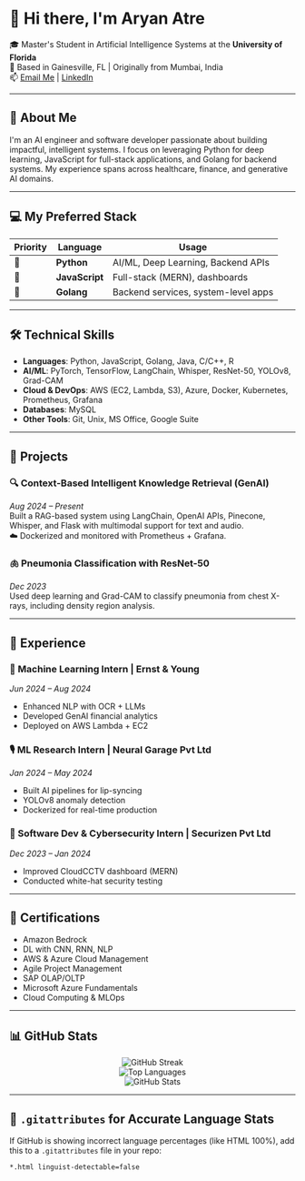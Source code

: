 # 👋 Hi there, I'm Aryan Atre

🎓 Master's Student in Artificial Intelligence Systems at the **University of Florida**  
📍 Based in Gainesville, FL | Originally from Mumbai, India  
📫 [Email Me](mailto:atrearyan@gmail.com) | [LinkedIn](https://www.linkedin.com/in/aryan-atre)

---

## 🚀 About Me

I'm an AI engineer and software developer passionate about building impactful, intelligent systems. I focus on leveraging Python for deep learning, JavaScript for full-stack applications, and Golang for backend systems. My experience spans across healthcare, finance, and generative AI domains.

---

## 💻 My Preferred Stack

| Priority | Language     | Usage                               |
|----------|--------------|-------------------------------------|
| 🥇       | **Python**    | AI/ML, Deep Learning, Backend APIs  |
| 🥈       | **JavaScript**| Full-stack (MERN), dashboards       |
| 🥉       | **Golang**    | Backend services, system-level apps |

---

## 🛠️ Technical Skills

- **Languages**: Python, JavaScript, Golang, Java, C/C++, R  
- **AI/ML**: PyTorch, TensorFlow, LangChain, Whisper, ResNet-50, YOLOv8, Grad-CAM  
- **Cloud & DevOps**: AWS (EC2, Lambda, S3), Azure, Docker, Kubernetes, Prometheus, Grafana  
- **Databases**: MySQL  
- **Other Tools**: Git, Unix, MS Office, Google Suite

---

## 🧠 Projects

### 🔍 Context-Based Intelligent Knowledge Retrieval (GenAI)  
_Aug 2024 – Present_  
Built a RAG-based system using LangChain, OpenAI APIs, Pinecone, Whisper, and Flask with multimodal support for text and audio.  
☁️ Dockerized and monitored with Prometheus + Grafana.

### 🫁 Pneumonia Classification with ResNet-50  
_Dec 2023_  
Used deep learning and Grad-CAM to classify pneumonia from chest X-rays, including density region analysis.

---

## 💼 Experience

### 🧠 Machine Learning Intern | Ernst & Young  
_Jun 2024 – Aug 2024_  
- Enhanced NLP with OCR + LLMs  
- Developed GenAI financial analytics  
- Deployed on AWS Lambda + EC2

### 🎙️ ML Research Intern | Neural Garage Pvt Ltd  
_Jan 2024 – May 2024_  
- Built AI pipelines for lip-syncing  
- YOLOv8 anomaly detection  
- Dockerized for real-time production

### 🔐 Software Dev & Cybersecurity Intern | Securizen Pvt Ltd  
_Dec 2023 – Jan 2024_  
- Improved CloudCCTV dashboard (MERN)  
- Conducted white-hat security testing  

---

## 🏅 Certifications

- Amazon Bedrock  
- DL with CNN, RNN, NLP  
- AWS & Azure Cloud Management  
- Agile Project Management  
- SAP OLAP/OLTP  
- Microsoft Azure Fundamentals  
- Cloud Computing & MLOps

---

## 📊 GitHub Stats

<p align="center">
  <img src="https://github-readme-streak-stats.herokuapp.com?user=atrearyan&theme=tokyonight&hide_border=true" alt="GitHub Streak" />
  <br>
  <img src="https://github-readme-stats.vercel.app/api/top-langs/?username=atrearyan&langs_count=8&layout=compact&theme=tokyonight&hide_border=true&hide=jupyter%20notebook" alt="Top Languages">
  <br>
  <img src="https://github-readme-stats.vercel.app/api?username=atrearyan&show_icons=true&theme=tokyonight&hide_border=true&count_private=true&include_all_commits=true" alt="GitHub Stats">
</p>

---

## 🔧 `.gitattributes` for Accurate Language Stats

If GitHub is showing incorrect language percentages (like HTML 100%), add this to a `.gitattributes` file in your repo:

```gitattributes
*.html linguist-detectable=false
